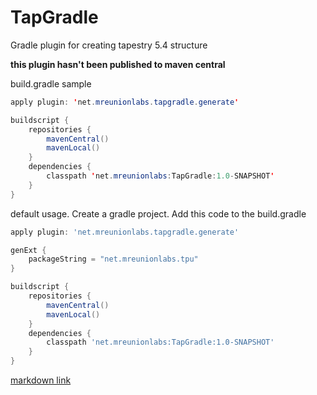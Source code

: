 # TapGradle

Gradle plugin for creating tapestry 5.4 structure

**this plugin hasn't been published to maven central**

build.gradle sample 

```java
apply plugin: 'net.mreunionlabs.tapgradle.generate'

buildscript {
    repositories {
        mavenCentral()
        mavenLocal()
    }
    dependencies {
        classpath 'net.mreunionlabs:TapGradle:1.0-SNAPSHOT'
    }
}
```

default usage. Create a gradle project. Add this code to the build.gradle 
```groovy
apply plugin: 'net.mreunionlabs.tapgradle.generate'

genExt {
    packageString = "net.mreunionlabs.tpu"
}

buildscript {
    repositories {
        mavenCentral()
        mavenLocal()
    }
    dependencies {
        classpath 'net.mreunionlabs:TapGradle:1.0-SNAPSHOT'
    }
}
```

[markdown link](https://guides.github.com/features/mastering-markdown/)
